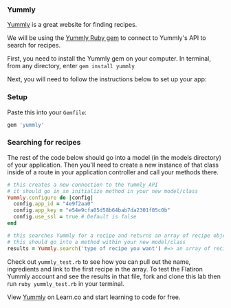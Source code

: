 

### Yummly

[Yummly](https://www.yummly.com/) is a great website for finding recipes.

We will be using the [Yummly Ruby gem](https://github.com/twmills/yummly) to connect to Yummly's API to search for recipes.

First, you need to install the Yummly gem on your computer. In terminal, from any directory, enter `gem install yummly`

Next, you will need to follow the instructions below to set up your app:

### Setup

Paste this into your `Gemfile`:
``` ruby
gem 'yummly'
```

### Searching for recipes

The rest of the code below should go into a model (in the models directory) of your application. Then you'll need to create a new instance of that class inside of a route in your application controller and call your methods there.

``` ruby
# this creates a new connection to the Yummly API
# it should go in an initialize method in your new model/class
Yummly.configure do |config|
  config.app_id = "4e9f2aa0"
  config.app_key = "e54e9cfa05d58b64bab7da2301f05c0b"
  config.use_ssl = true # Default is false
end

# this searches Yummly for a recipe and returns an array of recipe objects
# this should go into a method within your new model/class
results = Yummly.search('type of recipe you want') #=> an array of recipe results
```

Check out `yummly_test.rb` to see how you can pull out the name, ingredients and link to the first recipe in the array. To test the Flatiron Yummly account and see the results in that file, fork and clone this lab then run `ruby yummly_test.rb` in your terminal.


<p data-visibility='hidden'>View <a href='https://learn.co/lessons/hs-yummly-api' title='Yummly'>Yummly</a> on Learn.co and start learning to code for free.</p>
